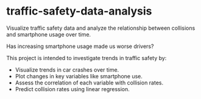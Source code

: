 # traffic-safety-data-analysis
Visualize traffic safety data and analyze the relationship between collisions and smartphone usage over time.

Has increasing smartphone usage made us worse drivers?


This project is intended to investigate trends in traffic safety by:

- Visualize trends in car crashes over time.
- Plot changes in key variables like smartphone use.
- Assess the correlation of each variable with collision rates.
- Predict collision rates using linear regression.
